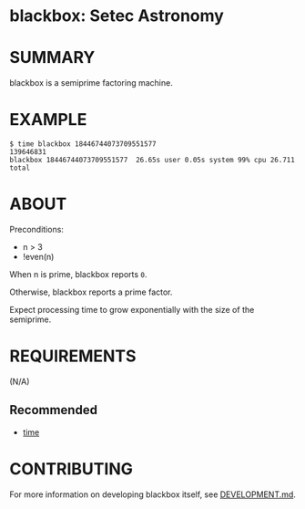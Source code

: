 # blackbox: Setec Astronomy

# SUMMARY

blackbox is a semiprime factoring machine.

# EXAMPLE

```console
$ time blackbox 18446744073709551577
139646831
blackbox 18446744073709551577  26.65s user 0.05s system 99% cpu 26.711 total
```

# ABOUT

Preconditions:

* n > 3
* !even(n)

When n is prime, blackbox reports `0`.

Otherwise, blackbox reports a prime factor.

Expect processing time to grow exponentially with the size of the semiprime.

# REQUIREMENTS

(N/A)

## Recommended

* [time](https://linux.die.net/man/1/time)

# CONTRIBUTING

For more information on developing blackbox itself, see [DEVELOPMENT.md](DEVELOPMENT.md).
